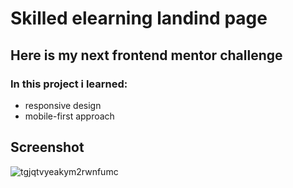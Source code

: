 
# Skilled elearning landind page
## Here is my next frontend mentor challenge 
### In this project i learned:
* responsive design
* mobile-first approach

## Screenshot

![tgjqtvyeakym2rwnfumc](https://user-images.githubusercontent.com/110342939/222234449-b0783e7a-86c8-4c68-b76d-d48c9cdb454e.jpg)

